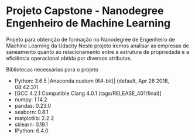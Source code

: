 # Projeto Capstone - Nanodegree Engenheiro de Machine Learning
Projeto para obtenção de formação no Nanodegree de Engenheiro de Machine Learning da Udacity
Neste projeto iremos analisar as empresas de saneamento quanto ao relacionamento entre a estrutura de propriedade e a eficiência operacional obtida por diversos atributos. 

Bibliotecas necessárias para o projeto

- Python: 3.6.5 |Anaconda custom (64-bit)| (default, Apr 26 2018, 08:42:37) 
- [GCC 4.2.1 Compatible Clang 4.0.1 (tags/RELEASE_401/final)]
- numpy: 1.14.2
- pandas: 0.23.0
- seaborn: 0.8.1
- matplotlib: 2.2.2
- sklearn: 0.19.1
- IPython: 6.4.0
